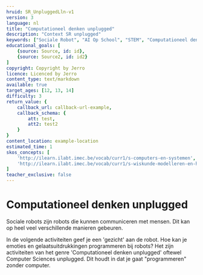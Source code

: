 ```yaml
---
hruid: SR_UnpluggedLln-v1
version: 3
language: nl
title: "Computationeel denken unplugged"
description: "Context SR unplugged"
keywords: ["Sociale Robot", "AI Op School", "STEM", "Computationeel denken", "Grafisch programmeren"]
educational_goals: [
    {source: Source, id: id}, 
    {source: Source2, id: id2}
]
copyright: Copyright by Jerro
licence: Licenced by Jerro
content_type: text/markdown
available: true
target_ages: [12, 13, 14]
difficulty: 3
return_value: {
    callback_url: callback-url-example,
    callback_schema: {
        att: test,
        att2: test2
    }
}
content_location: example-location
estimated_time: 1
skos_concepts: [
    'http://ilearn.ilabt.imec.be/vocab/curr1/s-computers-en-systemen', 
    'http://ilearn.ilabt.imec.be/vocab/curr1/s-wiskunde-modelleren-en-heuristiek'
]
teacher_exclusive: false
---
```


# Computationeel denken unplugged

Sociale robots zijn robots die kunnen communiceren met mensen. Dit kan op heel veel verschillende manieren gebeuren.  

In de volgende activiteiten geef je een 'gezicht' aan de robot. Hoe kan je emoties en gelaatsuitdrukkingen programmeren bij robots?
Het zijn activiteiten van het genre 'Computationeel denken unplugged' oftewel Computer Sciences unplugged. Dit houdt in dat je gaat "programmeren" zonder computer.  